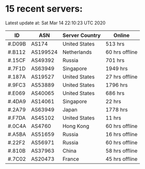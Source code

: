 # 15 recent servers:

Latest update at: Sat Mar 14 22:10:23 UTC 2020

| ID | ASN | Server Country | Online |
| -- | --- | -------------- | ------ |
| #.D09B | AS174 | United States | 513 hrs |
| #.B112 | AS199524 | Netherlands | 60 hrs offline |
| #.15CF | AS49392 | Russia | 701 hrs |
| #.7F1D | AS63949 | Singapore | 1949 hrs |
| #.187A | AS19527 | United States | 27 hrs offline |
| #.9FC3 | AS53889 | United States | 1796 hrs |
| #.E069 | AS40065 | United States | 686 hrs |
| #.4DA9 | AS14061 | Singapore | 22 hrs |
| #.2A79 | AS63949 | Japan | 1778 hrs |
| #.F7DA | AS45102 | United States | 11 hrs |
| #.0C4A | AS4760 | Hong Kong | 60 hrs offline |
| #.A5BA | AS51659 | Russia | 16 hrs offline |
| #.22F2 | AS56971 | Russia | 60 hrs offline |
| #.810B | AS37963 | China | 58 hrs offline |
| #.7C02 | AS20473 | France | 45 hrs offline |

